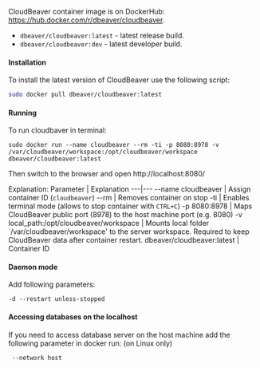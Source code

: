 CloudBeaver container image is on DockerHub: https://hub.docker.com/r/dbeaver/cloudbeaver.  
- `dbeaver/cloudbeaver:latest` - latest release build.
- `dbeaver/cloudbeaver:dev` - latest developer build.

#### Installation 
To install the latest version of CloudBeaver use the following script:

```sh
sudo docker pull dbeaver/cloudbeaver:latest
```

#### Running 

To run cloudbaver in terminal:
```
sudo docker run --name cloudbeaver --rm -ti -p 8080:8978 -v /var/cloudbeaver/workspace:/opt/cloudbeaver/workspace dbeaver/cloudbeaver:latest
```

Then switch to the browser and open http://localhost:8080/

Explanation:
Parameter | Explanation
---|---
--name cloudbeaver | Assign container ID (`cloudbeaver`)
--rm | Removes container on stop
-ti | Enables terminal mode (allows to stop container with `CTRL+C`)
-p 8080:8978 | Maps CloudBeaver public port (8978) to the host machine port (e.g. 8080)
-v local_path:/opt/cloudbeaver/workspace | Mounts local folder `/var/cloudbeaver/workspace' to the server workspace. Required to keep CloudBeaver data after container restart.
dbeaver/cloudbeaver:latest | Container ID

#### Daemon mode

Add following parameters:
```
-d --restart unless-stopped 
```

#### Accessing databases on the localhost

If you need to access database server on the host machine add the following parameter in docker run: (on Linux only)
```
 --network host
```
